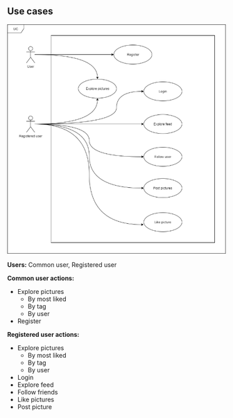 ## Use cases

![UseCase](images/UseCase.png)

**Users:** Common user, Registered user

**Common user actions:**
* Explore pictures
  * By most liked
  * By tag
  * By user
* Register

**Registered user actions:**
* Explore pictures
  * By most liked
  * By tag
  * By user
* Login
* Explore feed
* Follow friends
* Like pictures
* Post picture